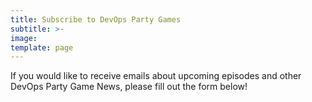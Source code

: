 ```yaml
---
title: Subscribe to DevOps Party Games
subtitle: >-
image: 
template: page
---
```

If you would like to receive emails about upcoming episodes and other DevOps Party Game News, please fill out the form below!
